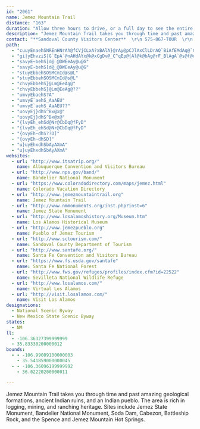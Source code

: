 ```yaml
---
id: "2061"
name: Jemez Mountain Trail
distance: "163"
duration: "Allow three hours to drive, or a full day to see the entire byway."
description: "Jemez Mountain Trail takes you through time and past amazing geological formations, ancient Indian ruins, and an Indian pueblo. The area is rich in logging, mining, and ranching heritage. Sites include Jemez State Monument, Bandelier National Monument, Soda Dam, Cabezon, Battleship Rock, and the Spence and Jemez Mountain Hot Springs."
contact: "**Sandoval County Visitors Center**  \r\n 575-867-TOUR  \r\n 1-800-252-0191  \r\n [Send E-mail](mailto:sc-tour@swcp.com )  \r\n\r\n"
path:
  - "cuuyEnaehSNREnHNrAh@fCVjCLxA?xBAlA}@rAy@pCJlAxClLDrAQ`BiAfEMdAq@`CmBpFYtAE`Ah@rBlEpJz@lC^zDj@xBtBrEb@lAP~CHhMB`A^|An@zAh@v@`LlJ`E`Dd@x@Cz@_CrK]pEa@tB]dAe@x@}CzEUv@Dr@x@lDr@~Dj@fBlBnC?\\_@r@o@\\uGuAu@\\[r@CdBRrHMfDa@dAsA`AaA@yC|@eB`AkFr@iDxAqDBsGw@gCe@uDaB}F_FwBsBsBa@oCFqFj@_CjA}@fAeB`FsB~CsCpBeMnKaHfFiAT_CHcBd@aBnAyG`O_@lAHp@n@^dAEdFm@nDX~@f@rB`ChAvF~Dp[pAnMBfAExAaA~EcBhBiB~@gKpAwAd@_EtCwBjBiCfCc@x@KdBDrAr@~Ch@z@h@dCZdCJ~CqA`b@JrApBdFDlAC`CUdCL`AzAjGI`De@lEIlBR~AtDzLZ~B@nASbAuArCY~@M`B?rAlBdYxAlMvBbLxAxGxChLlBxFtMt\\|FbN~Px[`O`XrIlK|MvQbDfGl@`@nBx@|AVlG`@jCv@fAl@lAlAjApBfCvHlEfHdAdCXjANfAH~Co@`JDfC^vBtAfC`@`@pQxMfEbEfBxB~DjGfArBzBnF~AfHPfBFpBBzFH~Ah@dCn@tAxCfEpAlFdAjGn@`CdBlDpJlO`B`EhAfFp@nHvAhZrCpOH|CYfCUz@mApDmExKyBnGYrAKpAGhBFdBnAtNTfg@E`EUvA}@~A_DhCa@n@Wf@Oz@GbA\\rD@hCQbE@bAVvAdCxF^nAf@dCt@~FrGxZbBlIx@lFHhE[~D{Hbc@m@fDU~BElDNtCRvAlE~QT|C@xAGzBWtCwFv\\{@bCiC`FsAxCyBpKs@dCgAlBw@~@iAr@gBj@aBL_BEqA[mBeAsEkEsBiAmCc@aNiAcB@yA\\iAz@aAlAg@rAS~AiB|]cCd^y@fHgBnHoAjDgKhTo@lBiA`FSrAoA`To@lEsAtDcBpCy@z@wCpBuAf@iB`@{k@pEiEl@}C|@uSvHwc@zPeBx@wAx@kr@df@y@d@sC`AgDViBIsBYiCaAwDyB}DgB_Cm@iAQcCImDBgBE{@McFyBiCm@kC@eAXyAf@_BrAsApB_ArCSzAIvA?xAL`BNdA^~A~BfE~BzDr@v@|DxCvDzFd@d@|Az@hGdBrBPn@EdKsCvBKnBd@bCjA"
  - "gi|yEhvziS|G`EpA`@nAHdAYx@k@xCgDv@_C^qEp@{Al@k@bAg@rF_BlAgA`@s@f@qA^{BTq@bBoCn@eB|@_AbCsAdA_@fAMtA@zM`ElAR`BG~Fs@lLY|ARxBz@|@p@fBxB`DjA\\ZzB|Dr@z@fD`DfAp@~Cl@lBpAfAnAx@bBv@z@t@l@lC|A|CdDdA\\zCV~@\\xB|BdAx@vAZ~CB`EdAjCV|BQtFgBnAGrAXx@n@r@~@fCdEp@x@hAd@dBf@b@X|CzDzBvA\\d@^z@RvACx@OdBi@fDIhBPrAz@nBtKvL^j@~@xBn@`DDzABb@YfDErANdETlA`@dAtC`HNdANzFn@zDr@`CdApCnAxA~JzHrFrCl@r@dApB`EzEp@pAb@rAhAfBvBlAzLjCbBr@xErChBlBvBzC~BpEr@z@pChB~CnA~A`ArCbDpEnKnC`Fz@~B`BdDx@t@|DxAnAr@lCrCx@d@bG~ATLfA|ArArCxA`FlBzBdCvB^h@~@|@~Av@`Cn@x@HfIzAfIxBnAfApAd@x@J~AEh@MrE}BhAGfHtAvEvBh@j@nAr@t@Lv@DnAM~AOjAUZQrFmEhBYhOlBxAJbEGtAXpAl@dBd@bALlG@pHVrE|A|@C|Ck@jADbAVlAr@rC~BbHtHxE`D~IpEdB^fBz@xCjBh@x@xAnApHlFn@\\h@@n@Vx@r@bArBjDjEn@rAj@fCd@fAn@v@fElBfGtEhB~BhArCbArArFpDxBfAv@j@h@x@dAlBr@fBd@lC~B`GXbC\\fAd@r@h@d@tALnFg@~@FrA^rDpDj@ZpEGvGo@x@Ht@XhA~@dKhH~@b@nCFnCm@xDk@fGAnCFpEr@zCx@nGf@jL?dCh@jHhCjB\\`E@bDp@vAJhFIjJdDzPdExMtFlDdBrAfArBdDrEhCn@|@Tx@tCxBhG`DlHfEfFpBrIr@pAZh@\\~BtFbA`DrAnBnBfApOtGzDlBnBlAfCbDnBbGh@bAn@ZbI_@lBJ|A~@pFxE~A`AxC`AnAJ`HMpL_AvBAnC@zFx@lFxDrPbSbFrCfCX`DGjCFnBS|E_AdPkDrAI|Ab@rB|AtAl@fHl@fG|A|An@n@\\rAlA~BxEbA`@lD\\rA^xB~@hE`CpCpA~GtFbA^~@?|Ae@tA_AzHiJn@k@lC_AzIaHjA_BfCoIx@sA|@w@xAa@xHWnIkBbD}A~P_Ovl@oi@bDqBbDaA`Ge@~C?dIYrDy@dKyChDs@~BKpC\\lJfCrEZnL?bBVrEVhI?hk@_CvGE`Kt@zIdBbAJtBMbBWnBDbALhMpDl\\nKdMfFtKrFlCxBlZvZ`CdBrHnEjM`HlErDd^x]~CfDt@bBv@fCn@xEn@fC~@~BdGlGng@~`@rBrBrAxBtAzCpD`NdDnJdDjGbVx\\fB~AzF~BpCzAnAdAlEdF|Af@dO~@t@FlAd@xAx@fFzDhEjD~@dArArChAfFNbCOdGDdAVtBz@vCNdBe@bCeBvC}@xByAbGYlCO~C@pC~@|Q|NbwBrEzo@lAlLx@`F~A~E~ArDlBtCjj@zs@nCxExAzCxBtGz@rEh@pHLtEIrFe@fFiAfGwAzEsAdDwBlDaDxDqm@vo@uJ`M}Ura@uCpCaEfCoCv@}Ef@uDG_GwAcDqAaCo@eE_@}CDsCf@qBj@oElCiCjCeqApaBkOxSaSpZeB~By@bAgCzB{BxAaEjBmDz@yAXck@dHwk@hGghA|R{Lx@eJDcKkA{HcB}EeBk[oMyGeBgEScF?}S~@gGFcJDyLKgISmy@sDqId@gEd@_SxCcFzA}C~AcBjA_CnBgAjAiDdFgAzBeBzEy@dDo@tDc@dESrFFp`@I`CUdC_AfG}AlFsAhD}Vpf@sEfIgBfC_DrCsBzAgoBjiAsP`JiIlD_OrEwElA}HxA}|BbZeRtB_o@jImFd@sEDmFImDSqImAut@aMaDw@oCgAcDkBiBuAmGyFwCmBgD_BgGaByBYcBKcE?ic@`DaEj@sHzBatBb{@mHlEsa@b[q{Cx~AgCbAiB^_C^wCL{sAg@qGk@uPyCol@aFeDSoHCoERkEb@wc@bJ{HpAirAnRyGd@{qAfCqE`@iG|AgCdAsEtCcFrCgDx@sAP}EDcEo@iEaB_HiF_DkByEqAuEUoAF}Er@yAf@_CpAq_Azq@yQlM{DnBoE~AwFfA{Hh@_CEkESoEo@ecAyX}B_@cEEwBJ}FzA{cApa@mEpBaFhB_EhAkDb@{Sv@qJRkDR_Gj@qIjAqHnAmQxBiCJmCAmD_@yDs@mTqI}MwEcv@gUmCm@oOyBkMaCwJyCcPsIoCmAmE}Aep@eSqGkCoDeBuJqG_JyH_GaHuFgHyWq^}JoMsB_B{\\oOt@kEBg@SmCDqBbFwi@jA_AdAi@~Bi@vDc@lBKxANrCfAhEdC`FlDbAf@x@P|Ht@tAd@fCrBbAVfCX`BS`EyB|RuLdA}@lBoC~AmLt@sDhAuH~JqYv_@_fAjNe[dJoTrA}BhD{CvBq@`AMtYV~BOvFy@xB_@lBo@~@m@rBwBhAkCpDiOVcBHwBQgB_@sAeA}BkAoDu@_HEuANaFS}@qEaM{BoDiAsAmCcAcBoC_CwCc@u@UeAo@uE}BwEgB{KuAcFo@wA]qAOuD[aBc@eAs@g@eCsCmAcCe@cBYkBYgH_@aEsAmEeAmAsBwAi@uCZ}DBuFiCuHSwBEaLg@uELkBrAoB~@SbA\\bDjHzEf@`EUfAeBS{CiD}AaD{BGwCz@uA|AD~@LrCdAtBYfCmECyBKmBmBqAgAgBm@_BEgFZsEh@sCIaF_AwCmDuCiEqBmEoA}DcCqBgBiAaFGoEi@yHcAqCy@{CH{FXyBCkA_AyBIaCe@gFDyEj@mCNmDaA{EV}[a@_Dg@kBe@i@c@WkCFwFuB}CyBoCqAi@m@SeA?sDu@cEGeA?]n@mD?aBGk@cA_E?g@H_Ar@aCDc@C{ERaDn@yA`CqCbH}KbBmGDmBcAyH?oHb@_HT{@hAmBfEmMn@qPE_Bw@eFe@mO]uB_CaGeAqE_A}GYyHh@aICgC_@qBOuCPwB~FiKhBeEn@uBhBaNbAgElEoF~DqCnRoIrBc@~GMnB_B^o@VeDMqAmAaDo@mCf@]LHlAfBl@ZvGnAbGrB^?h@SlA_AxBwCn@eAlCiPZgA~@_Bb@Kh@PfGzHfDpBrCf@bEAlD_BhByBrA}@dBSdH~BfLMnCDjDhAlExFt@d@dAPfAsAh@sAd@qDb@_A^a@xAi@lDPfJlElCp@|AElEsBxCw@nEa@bb@XxASrAkAtCyA`BMxCXdOf@dId@hCXzLDbBMZk@Hs@j@yCvAyF^oCYuKu@eDmAqCu@cDqC_HQm@Ae@JmA^_An@_Ax@kBTgAE_ByA}LDe@hCmHr@eC|@qNsAaS}@mEsB{HoA_DiCeCeAuAg@mA[eD]_BuAmBWk@_E_BqHaBe@Yc@m@m@yAuEoSgDcRcDiSZy@\\YbAwAT_DDmBIaBo@mB}BaDwAyCkD{KsB_GiEmImAsDyAwL_AeB{LyNgJeIsBeC_AmCwAwHmBmUeAgU_@sAcA{AwF_F{@eBy@uCWgCRwBj@k@l@YZTpATvA[fAN`FfDl@Tf@OXSb@AhBdBtAf@l@Yl@y@j@wEe@uBJeAE_@y@uAo@Ui@iA?e@h@G^x@x@r@|B`Dx@dBTnC\\lJnBtI~CxGbCxAnB`@zBO~CeAh@Y|A]bLMfEyAlFeDjIaIn@uBr@yG~@uD|A_DjJeHjB{BbAyB|CmIlHmAfB_Bp@K`D~AhAPzGe@zRlGpIfDlDrDrC`ApE?hGiAvC_B|EsElDkBhBg@lCClBd@rIjF`J`CrDdBlCrA`L`IhAXpE?bY~A|BVlG?|Ac@dLKpDi@`CoAzF}AnD@rIxGvBxCbAzCbCfMvAzBzA~ApLnIzGDfF~ApEQnGpBnNbH~Bp@bAxB|AxBxAGtD`EfA]nBuBrDwB|Ap@dCXrADlAQfA{Aj@aC~A_JU{Fg@_FFeEhAiInB{JbCoOb@cJlBsYDmg@cA}ImAyHkBcTcByG}FcMgCaHaD}O{B{GmCyGUkGc@cC}@eDsGuH}@eBkA_A_ASyAEsBPsCf@gC@yAYcCgA_BaBeAeBs@mBm@_EEgCh@oGx@wDbBaEhDyExFgF\\QvES`I?nGpBfBfAlBxCnAfD~@xDnBhGfAjB|CzAd@NrBDrAEzAe@`B}@~AgBxDsGjEoFxBgBzBqA~By@nBmAVq@Am@i@kBm@oAe@c@e@Os@@o@P}@r@q@z@eD~FeBxAe@LyBg@aDkDcF}GgGqHyAuAsA}@sDo@iBi@y@c@]wAEm@?mCe@qCoA{Bs@y@cAqBeBcHi@qCq@sAs@_A{EoEmA_By@w@eB{@s@EcAJ}B`BiExBkA`@s@DcAKkF{AoDMy@S_@_@i@wAEa@@eALm@Zk@\\_@l@SjA?dDr@|@MlAs@~AyBx@k@jA]tDMnBaAz@}AZgB\\_F`@gB~@gA~AkAxA{Ah@_Bb@w@d@m@hAq@l@O|A?zBr@`El@nAArB]dAYrBmApEyDxBgAxB_A|ZuIdGqAdCQ|BGjI`@zAEpAc@nCwCpAgAd@S~@QnADpEz@xB[d@WbAaAl@sAP}@DaBa@yCJaA"
  - "savyE~behS[d@_@DWEeAy@u@G"
  - "savyE~behS[d@_@DWEeAy@u@G"
  - "stuyEbbehSOSMCmId@s@L"
  - "stuyEbbehSOSMCmId@s@L"
  - "chvyEbbehS}@Lm@EeAg@"
  - "chvyEbbehS}@Lm@EeAg@??"
  - "umvyEbaehS?A"
  - "umvyE`aehS_AaAEU"
  - "umvyE`aehS_AaAEU??"
  - "uovyEj}dhS^Bx@x@"
  - "uovyEj}dhS^Bx@x@"
  - "{lvyEh_ehSd@Nr@CbDq@fFyD"
  - "{lvyEh_ehSd@Nr@CbDq@fFyD"
  - "{ovyEh~dhS??D]"
  - "{ovyEh~dhSD]"
  - "u}uyEhxdhSbAyAXmA"
  - "u}uyEhxdhSbAyAXmA"
websites:
  - url: "http://www.itsatrip.org/"
    name: Albuquerque Convention and Visitors Bureau
  - url: "http://www.nps.gov/band/"
    name: Bandelier National Monument
  - url: "https://www.coloradodirectory.com/maps/jemez.html"
    name: Colorado Vacation Directory
  - url: "http://www.jemezmountaintrail.org"
    name: Jemez Mountain Trail
  - url: "http://www.nmmonuments.org/inst.php?inst=6"
    name: Jemez State Monument
  - url: "http://www.losalamoshistory.org/Museum.htm"
    name: Los Alamos Historical Museum
  - url: "http://www.jemezpueblo.org"
    name: Pueblo of Jemez Tourism
  - url: "http://www.sctourism.com/"
    name: Sandoval County Department of Tourism
  - url: "http://www.santafe.org/"
    name: Santa Fe Convention and Visitors Bureau
  - url: "https://www.fs.usda.gov/santafe"
    name: Santa Fe National Forest
  - url: "http://www.fws.gov/refuges/profiles/index.cfm?id=22522"
    name: Sevilleta National Wildlife Refuge
  - url: "http://www.losalamos.com/"
    name: Virtual Los Alamos
  - url: "http://visit.losalamos.com/"
    name: Visit Los Alamos
designations:
  - National Scenic Byway
  - New Mexico State Scenic Byway
states:
  - NM
ll:
  - -106.36327399999999
  - 35.83330200000012
bounds:
  - - -106.99089100000003
    - 35.541859000000045
  - - -106.36096199999992
    - 36.02220200000011

---
```


Jemez Mountain Trail takes you through time and past amazing geological formations, ancient Indian ruins, and an Indian pueblo. The area is rich in logging, mining, and ranching heritage. Sites include Jemez State Monument, Bandelier National Monument, Soda Dam, Cabezon, Battleship Rock, and the Spence and Jemez Mountain Hot Springs.
